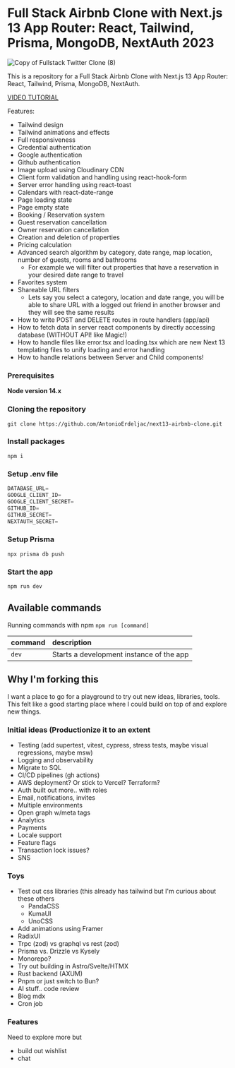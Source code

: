 # Full Stack Airbnb Clone with Next.js 13 App Router: React, Tailwind, Prisma, MongoDB, NextAuth 2023

![Copy of Fullstack Twitter Clone (8)](https://user-images.githubusercontent.com/23248726/229031522-64a49ad0-66f7-4ea8-94a8-f64a0bb56736.png)


This is a repository for a Full Stack Airbnb Clone with Next.js 13 App Router: React, Tailwind, Prisma, MongoDB, NextAuth.

[VIDEO TUTORIAL](https://youtu.be/c_-b_isI4vg)

Features:

- Tailwind design
- Tailwind animations and effects
- Full responsiveness
- Credential authentication
- Google authentication
- Github authentication
- Image upload using Cloudinary CDN
- Client form validation and handling using react-hook-form
- Server error handling using react-toast
- Calendars with react-date-range
- Page loading state
- Page empty state
- Booking / Reservation system
- Guest reservation cancellation
- Owner reservation cancellation
- Creation and deletion of properties
- Pricing calculation
- Advanced search algorithm by category, date range, map location, number of guests, rooms and bathrooms
    - For example we will filter out properties that have a reservation in your desired date range to travel
- Favorites system
- Shareable URL filters
    - Lets say you select a category, location and date range, you will be able to share URL with a logged out friend in another browser and they will see the same results
- How to write POST and DELETE routes in route handlers (app/api)
- How to fetch data in server react components by directly accessing database (WITHOUT API! like Magic!)
- How to handle files like error.tsx and loading.tsx which are new Next 13 templating files to unify loading and error handling
- How to handle relations between Server and Child components!

### Prerequisites

**Node version 14.x**

### Cloning the repository

```shell
git clone https://github.com/AntonioErdeljac/next13-airbnb-clone.git
```

### Install packages

```shell
npm i
```

### Setup .env file


```js
DATABASE_URL=
GOOGLE_CLIENT_ID=
GOOGLE_CLIENT_SECRET=
GITHUB_ID=
GITHUB_SECRET=
NEXTAUTH_SECRET=
```

### Setup Prisma

```shell
npx prisma db push

```

### Start the app

```shell
npm run dev
```

## Available commands

Running commands with npm `npm run [command]`

| command         | description                              |
| :-------------- | :--------------------------------------- |
| `dev`           | Starts a development instance of the app |

## Why I'm forking this

I want a place to go for a playground to try out new ideas, libraries, tools. This felt like a good starting place where I could build on top of and explore new things. 

### Initial ideas (Productionize it to an extent

- Testing (add supertest, vitest, cypress, stress tests, maybe visual regressions, maybe msw)
- Logging and observability
- Migrate to SQL
- CI/CD pipelines (gh actions)
- AWS deployment? Or stick to Vercel? Terraform?
- Auth built out more.. with roles
- Email, notifications, invites
- Multiple environments
- Open graph w/meta tags
- Analytics
- Payments
- Locale support
- Feature flags
- Transaction lock issues?
- SNS
  
### Toys

- Test out css libraries (this already has tailwind but I'm curious about these others
    - PandaCSS
    - KumaUI
    - UnoCSS
- Add animations using Framer
- RadixUI
- Trpc (zod) vs graphql vs rest (zod)
- Prisma vs. Drizzle vs Kysely 
- Monorepo?
- Try out building in Astro/Svelte/HTMX
- Rust backend (AXUM)
- Pnpm or just switch to Bun?
- AI stuff.. code review
- Blog mdx
- Cron job

### Features

Need to explore more but
- build out wishlist
- chat
